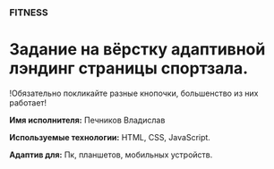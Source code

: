 ### FITNESS
# Задание на вёрстку адаптивной лэндинг страницы спортзала.

!Обязательно покликайте разные кнопочки, большенство из них работает!

**Имя исполнителя:**  Печников Владислав

**Используемые технологии:** HTML, CSS, JavaScript.

**Адаптив для:** Пк, планшетов, мобильных устройств.




